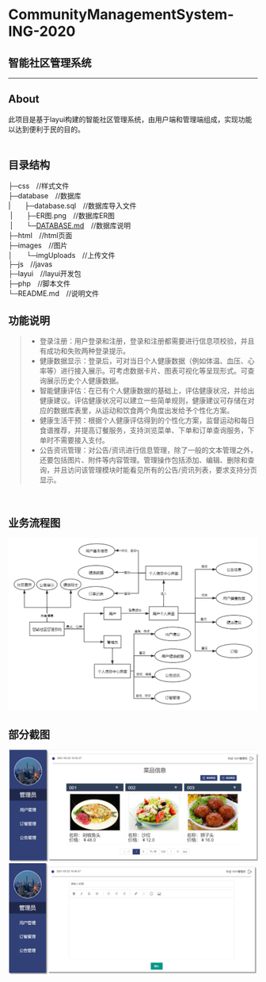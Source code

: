 # **CommunityManagementSystem-ING-2020**
## **智能社区管理系统**
---
## About
此项目是基于layui构建的智能社区管理系统，由用户端和管理端组成，实现功能以达到便利于民的目的。<br>
<br>
## 目录结构<br>
├─css&emsp;//样式文件  
├─database&emsp;//数据库  
|&emsp;&emsp;├─database.sql&emsp;//数据库导入文件<br>
&nbsp;|&emsp;&emsp;├─ER图.png&emsp;//数据库ER图 <br>
&nbsp;|&emsp;&emsp;└─[DATABASE.md](database/DATABASE.md)&emsp;//数据库说明 <br>
├─html&emsp;//html页面<br> 
├─images&emsp;//图片<br>
│&emsp;&emsp;└─imgUploads&emsp;//上传文件<br>
├─js&emsp;//javas<br>
├─layui&emsp;//layui开发包<br>
├─php&emsp;//脚本文件<br>
└─README.md&emsp;//说明文件<br>

## 功能说明
>* 登录注册：用户登录和注册，登录和注册都需要进行信息项校验，并且有成功和失败两种登录提示。  
>* 健康数据显示：登录后，可对当日个人健康数据（例如体温、血压、心率等）进行接入展示。可考虑数据卡片、图表可视化等呈现形式。可查询展示历史个人健康数据。
>* 智能健康评估：在已有个人健康数据的基础上，评估健康状况，并给出健康建议。评估健康状况可以建立一些简单规则，健康建议可存储在对应的数据库表里，从运动和饮食两个角度出发给予个性化方案。
>* 健康生活干预：根据个人健康评估得到的个性化方案，监督运动和每日食谱推荐，并提高订餐服务，支持浏览菜单、下单和订单查询服务，下单时不需要接入支付。
>* 公告资讯管理：对公告/资讯进行信息管理，除了一般的文本管理之外，还要包括图片、附件等内容管理。管理操作包括添加、编辑、删除和查询，并且访问该管理模块时能看见所有的公告/资讯列表，要求支持分页显示。
<br>

## 业务流程图
![业务流程图](images/业务流程图.png)

## 部分截图
![screenshot1](images/screenshot1.png)
<br>
![screenshot2](images/screenshot2.png)
  
